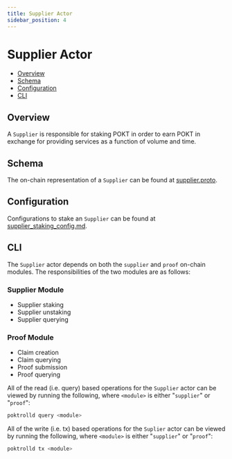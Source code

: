 ```yaml
---
title: Supplier Actor
sidebar_position: 4
---
```


# Supplier Actor <!-- omit in toc -->

- [Overview](#overview)
- [Schema](#schema)
- [Configuration](#configuration)
- [CLI](#cli)

## Overview

A `Supplier` is responsible for staking POKT in order to earn POKT in exchange for
providing services as a function of volume and time.

## Schema

The on-chain representation of a `Supplier` can be found at [supplier.proto](https://github.com/pokt-network/poktroll/blob/main/proto/poktroll/shared/supplier.proto).

## Configuration

Configurations to stake an `Supplier` can be found at [supplier_staking_config.md](../../operate/configs/supplier_staking_config.md).

## CLI

The `Supplier` actor depends on both the `supplier` and `proof` on-chain modules.
The responsibilities of the two modules are as follows:

### Supplier Module
- Supplier staking
- Supplier unstaking
- Supplier querying

### Proof Module
- Claim creation
- Claim querying
- Proof submission
- Proof querying

All of the read (i.e. query) based operations for the `Supplier` actor can be
viewed by running the following, where `<module>` is either "`supplier`" or "`proof`":

```bash
poktrolld query <module>
```

All of the write (i.e. tx) based operations for the `Suplier` actor can be
viewed by running the following, where `<module>` is either "`supplier`" or "`proof`":

```bash
poktrolld tx <module>
```

